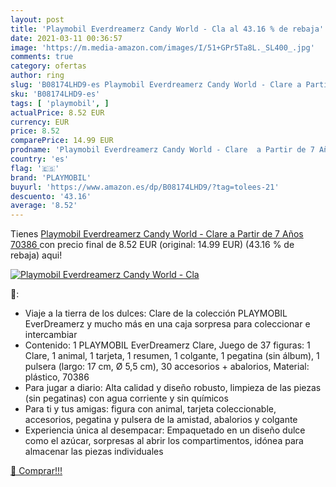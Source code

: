```yaml
---
layout: post
title: 'Playmobil Everdreamerz Candy World - Cla al 43.16 % de rebaja'
date: 2021-03-11 00:36:57
image: 'https://m.media-amazon.com/images/I/51+GPr5Ta8L._SL400_.jpg'
comments: true
category: ofertas
author: ring
slug: 'B08174LHD9-es Playmobil Everdreamerz Candy World - Clare a Partir de 7...'
sku: 'B08174LHD9-es'
tags: [ 'playmobil', ]
actualPrice: 8.52 EUR
currency: EUR
price: 8.52
comparePrice: 14.99 EUR
prodname: 'Playmobil Everdreamerz Candy World - Clare  a Partir de 7 Años  70386 '
country: 'es'
flag: '🇪🇸'
brand: 'PLAYMOBIL'
buyurl: 'https://www.amazon.es/dp/B08174LHD9/?tag=tolees-21'
descuento: '43.16'
average: '8.52'
---
```


Tienes [Playmobil Everdreamerz Candy World - Clare  a Partir de 7 Años  70386 ](https://www.amazon.es/dp/B08174LHD9/?tag=tolees-21) con precio final de  8.52 EUR (original: 14.99 EUR) (43.16 %  de rebaja) aqui!

[![Playmobil Everdreamerz Candy World - Cla](https://m.media-amazon.com/images/I/51+GPr5Ta8L._SL400_.jpg)](https://www.amazon.es/dp/B08174LHD9/?tag=tolees-21)

🔎:

- Viaje a la tierra de los dulces: Clare de la colección PLAYMOBIL EverDreamerz y mucho más en una caja sorpresa para coleccionar e intercambiar
- Contenido: 1 PLAYMOBIL EverDreamerz Clare, Juego de 37 figuras: 1 Clare, 1 animal, 1 tarjeta, 1 resumen, 1 colgante, 1 pegatina (sin álbum), 1 pulsera (largo: 17 cm, Ø 5,5 cm), 30 accesorios + abalorios, Material: plástico, 70386
- Para jugar a diario: Alta calidad y diseño robusto, limpieza de las piezas (sin pegatinas) con agua corriente y sin químicos
- Para ti y tus amigas: figura con animal, tarjeta coleccionable, accesorios, pegatina y pulsera de la amistad, abalorios y colgante
- Experiencia única al desempacar: Empaquetado en un diseño dulce como el azúcar, sorpresas al abrir los compartimentos, idónea para almacenar las piezas individuales

[🛒 Comprar!!!](https://www.amazon.es/dp/B08174LHD9/?tag=tolees-21)
